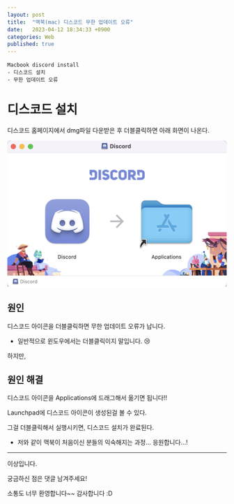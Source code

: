 ```yaml
---
layout: post
title:  "맥북(mac) 디스코드 무한 업데이트 오류"
date:   2023-04-12 18:34:33 +0900
categories: Web
published: true
---
```

```
Macbook discord install
- 디스코드 설치
- 무한 업데이트 오류
```
# 디스코드 설치

디스코드 홈페이지에서 dmg파일 다운받은 후 더블클릭하면 아래 화면이 나온다.

![Mac_discord_install.png](/assets/img/etc/Mac/Mac_discord_install_error/Mac_discord_install.png)

## 원인
디스코드 아이콘을 더블클릭하면 무한 업데이트 오류가 납니다.

- 일반적으로 윈도우에서는 더블클릭이지 말입니다. 😢

하지만,

## 원인 해결

디스코드 아이콘을 Applications에 드래그해서 옮기면 됩니다!!

Launchpad에 디스코드 아이콘이 생성된걸 볼 수 있다.

그걸 더블클릭해서 실행시키면, 디스코드 설치가 완료된다.

- 저와 같이 맥북이 처음이신 분들의 익숙해지는 과정... 응원합니다...!

---
이상입니다.

궁금하신 점은 댓글 남겨주세요!

소통도 너무 환영합니다~~ 감사합니다 :D